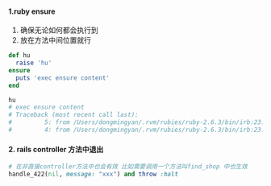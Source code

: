 #### 1.ruby ensure
1. 确保无论如何都会执行到
2. 放在方法中间位置就行
```ruby
def hu
  raise 'hu'
ensure
  puts 'exec ensure content'
end

hu
# exec ensure content
# Traceback (most recent call last):
#         5: from /Users/dongmingyan/.rvm/rubies/ruby-2.6.3/bin/irb:23:in `<main>'
#         4: from /Users/dongmingyan/.rvm/rubies/ruby-2.6.3/bin/irb:23:in `load'
```

#### 2. rails controller 方法中退出
```ruby
# 在非直接controller方法中也会有效 比如需要调用一个方法叫find_shop 中也生效
handle_422(nil, message: "xxx") and throw :halt
```


